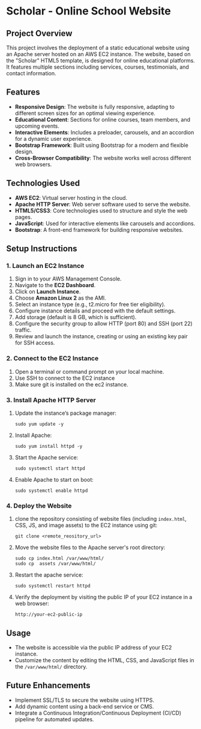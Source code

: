 
# Scholar - Online School Website

## Project Overview
This project involves the deployment of a static educational website using an Apache server hosted on an AWS EC2 instance. The website, based on the "Scholar" HTML5 template, is designed for online educational platforms. It features multiple sections including services, courses, testimonials, and contact information.

## Features
- **Responsive Design**: The website is fully responsive, adapting to different screen sizes for an optimal viewing experience.
- **Educational Content**: Sections for online courses, team members, and upcoming events.
- **Interactive Elements**: Includes a preloader, carousels, and an accordion for a dynamic user experience.
- **Bootstrap Framework**: Built using Bootstrap for a modern and flexible design.
- **Cross-Browser Compatibility**: The website works well across different web browsers.

## Technologies Used
- **AWS EC2**: Virtual server hosting in the cloud.
- **Apache HTTP Server**: Web server software used to serve the website.
- **HTML5/CSS3**: Core technologies used to structure and style the web pages.
- **JavaScript**: Used for interactive elements like carousels and accordions.
- **Bootstrap**: A front-end framework for building responsive websites.
  

## Setup Instructions

### 1. Launch an EC2 Instance
1. Sign in to your AWS Management Console.
2. Navigate to the **EC2 Dashboard**.
3. Click on **Launch Instance**.
4. Choose **Amazon Linux 2** as the AMI.
5. Select an instance type (e.g., t2.micro for free tier eligibility).
6. Configure instance details and proceed with the default settings.
7. Add storage (default is 8 GB, which is sufficient).
8. Configure the security group to allow HTTP (port 80) and SSH (port 22) traffic.
9. Review and launch the instance, creating or using an existing key pair for SSH access.

### 2. Connect to the EC2 Instance
1. Open a terminal or command prompt on your local machine.
2. Use SSH to connect to the EC2 instance
3. Make sure git is installed on the ec2 instance.

### 3. Install Apache HTTP Server
1. Update the instance’s package manager:
   ```
   sudo yum update -y
   ```
2. Install Apache:
   ```
   sudo yum install httpd -y
   ```
3. Start the Apache service:
   ```
   sudo systemctl start httpd
   ```
4. Enable Apache to start on boot:
   ```
   sudo systemctl enable httpd
   ```

### 4. Deploy the Website
1. clone the repository consisting of website files (including `index.html`, CSS, JS, and image assets) to the EC2 instance using git:
   ```
   git clone <remote_reository_url>
   ```
3. Move the website files to the Apache server's root directory:
   ```
   sudo cp index.html /var/www/html/
   sudo cp  assets /var/www/html/
   ```
4. Restart the apache service:
   ```
   sudo systemctl restart httpd
   ``` 
5. Verify the deployment by visiting the public IP of your EC2 instance in a web browser:
   ```
   http://your-ec2-public-ip
   ```

## Usage
- The website is accessible via the public IP address of your EC2 instance.
- Customize the content by editing the HTML, CSS, and JavaScript files in the `/var/www/html/` directory.

## Future Enhancements
- Implement SSL/TLS to secure the website using HTTPS.
- Add dynamic content using a back-end service or CMS.
- Integrate a Continuous Integration/Continuous Deployment (CI/CD) pipeline for automated updates.

